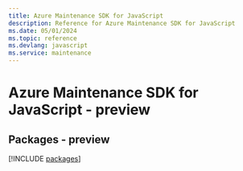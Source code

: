 ```yaml
---
title: Azure Maintenance SDK for JavaScript
description: Reference for Azure Maintenance SDK for JavaScript
ms.date: 05/01/2024
ms.topic: reference
ms.devlang: javascript
ms.service: maintenance
---
```

# Azure Maintenance SDK for JavaScript - preview
## Packages - preview
[!INCLUDE [packages](maintenance-index.md)]